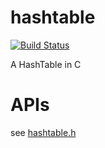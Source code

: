 # hashtable
[![Build Status](https://travis-ci.org/shiffthq/hashtable.svg?branch=master)](https://travis-ci.org/shiffthq/hashtable)

A HashTable in C

# APIs
see [hashtable.h](./hashtable.h)
